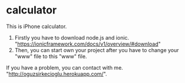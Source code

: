 # calculator
This is iPhone calculator. 
1. Firstly you have to download node.js and ionic. "https://ionicframework.com/docs/v1/overview/#download"
2. Then, you can start own your project after you have to change your "www" file to this "www" file.

If you have a problem, you can contact with me. "http://oguzsirkecioglu.herokuapp.com/".
